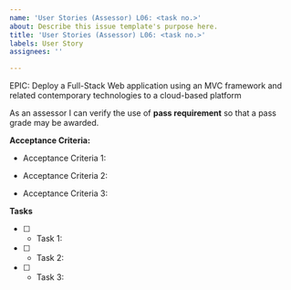 ```yaml
---
name: 'User Stories (Assessor) L06: <task no.>'
about: Describe this issue template's purpose here.
title: 'User Stories (Assessor) L06: <task no.>'
labels: User Story
assignees: ''

---
```


EPIC: Deploy a Full-Stack Web application using an MVC framework and related contemporary technologies to a cloud-based platform

As an assessor I can verify the use of **pass requirement** so that a pass grade may be awarded.

 **Acceptance Criteria:** 

 * Acceptance Criteria 1: 

 * Acceptance Criteria 2:

* Acceptance Criteria 3:

**Tasks**

- [ ] * Task 1: 

- [ ] * Task 2: 

- [ ] * Task 3:
